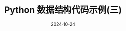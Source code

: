---
layout: post
title:  "Python 数据结构代码示例(三)"
date:   2024-10-24
category: programming
tags:   python
---